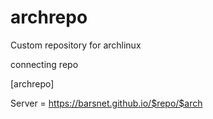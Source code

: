 # archrepo
Custom repository for archlinux


connecting repo

[archrepo]

Server = https://barsnet.github.io/$repo/$arch